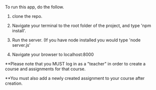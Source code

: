 To run this app, do the follow.

1. clone the repo.

2. Navigate your terminal to the root folder of the project, and type 'npm install'.

3. Run the server. (If you have node installed you would type 'node server.js'

4. Navigate your browser to localhost:8000

**Please note that you MUST log in as a "teacher" in order to create a course and assignments for that course.

**You must also add a newly created assignment to your course after creation.
